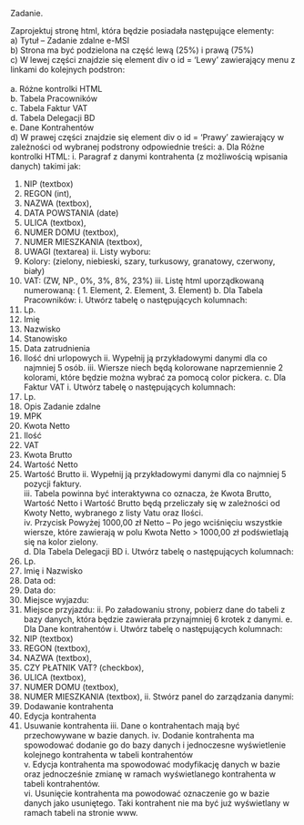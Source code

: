 Zadanie.

 Zaprojektuj stronę html, która będzie posiadała następujące elementy:<br>
a) Tytuł – Zadanie zdalne e-MSI<br>
b) Strona ma być podzielona na część lewą (25%) i prawą (75%)<br>
c) W lewej części znajdzie się element div o id = ‘Lewy’ zawierający menu z linkami do kolejnych
podstron:<br><br>
a. Różne kontrolki HTML<br>
b. Tabela Pracowników<br>
c. Tabela Faktur VAT<br>
d. Tabela Delegacji BD<br>
e. Dane Kontrahentów<br>
d) W prawej części znajdzie się element div o id = ‘Prawy’ zawierający w zależności od wybranej
podstrony odpowiednie treści:
a. Dla Różne kontrolki HTML:
i. Paragraf z danymi kontrahenta (z możliwością wpisania danych) takimi jak:
1. NIP (textbox)
2. REGON (int),
3. NAZWA (textbox),
4. DATA POWSTANIA (date)
5. ULICA (textbox),
6. NUMER DOMU (textbox),
7. NUMER MIESZKANIA (textbox),
8. UWAGI (textarea)
ii. Listy wyboru:
1. Kolory: (zielony, niebieski, szary, turkusowy, granatowy, czerwony,
biały)
2. VAT: (ZW, NP., 0%, 3%, 8%, 23%)
iii. Listę html uporządkowaną numerowaną: ( 1. Element, 2. Element, 3.
Element)
b. Dla Tabela Pracowników:
i. Utwórz tabelę o następujących kolumnach:
1. Lp.
2. Imię
3. Nazwisko
4. Stanowisko
5. Data zatrudnienia
6. Ilość dni urlopowych
ii. Wypełnij ją przykładowymi danymi dla co najmniej 5 osób.
iii. Wiersze niech będą kolorowane naprzemiennie 2 kolorami, które będzie
można wybrać za pomocą color pickera.
c. Dla Faktur VAT
i. Utwórz tabelę o następujących kolumnach:
1. Lp.
2. Opis
Zadanie zdalne
3. MPK
4. Kwota Netto
5. Ilość
6. VAT
7. Kwota Brutto
8. Wartość Netto
9. Wartość Brutto
ii. Wypełnij ją przykładowymi danymi dla co najmniej 5 pozycji faktury.<br>
iii. Tabela powinna być interaktywna co oznacza, że Kwota Brutto, Wartość
Netto i Wartość Brutto będą przeliczały się w zależności od Kwoty Netto,
wybranego z listy Vatu oraz Ilości.<br>
iv. Przycisk Powyżej 1000,00 zł Netto – Po jego wciśnięciu wszystkie wiersze,
które zawierają w polu Kwota Netto > 1000,00 zł podświetlają się na kolor
zielony.<br>
d. Dla Tabela Delegacji BD
i. Utwórz tabelę o następujących kolumnach:
1. Lp.
2. Imię i Nazwisko
3. Data od:
4. Data do:
5. Miejsce wyjazdu:
6. Miejsce przyjazdu:
ii. Po załadowaniu strony, pobierz dane do tabeli z bazy danych, która będzie
zawierała przynajmniej 6 krotek z danymi.
e. Dla Dane kontrahentów
i. Utwórz tabelę o następujących kolumnach:
1. NIP (textbox)
2. REGON (textbox),
3. NAZWA (textbox),
4. CZY PŁATNIK VAT? (checkbox),
5. ULICA (textbox),
6. NUMER DOMU (textbox),
7. NUMER MIESZKANIA (textbox),
ii. Stwórz panel do zarządzania danymi:
1. Dodawanie kontrahenta
2. Edycja kontrahenta
3. Usuwanie kontrahenta
iii. Dane o kontrahentach mają być przechowywane w bazie danych.
iv. Dodanie kontrahenta ma spowodować dodanie go do bazy danych i
jednoczesne wyświetlenie kolejnego kontrahenta w tabeli kontrahentów<br>
v. Edycja kontrahenta ma spowodować modyfikację danych w bazie oraz
jednocześnie zmianę w ramach wyświetlanego kontrahenta w tabeli
kontrahentów.<br>
vi. Usunięcie kontrahenta ma powodować oznaczenie go w bazie danych jako
usuniętego. Taki kontrahent nie ma być już wyświetlany w ramach tabeli na
stronie www.<br>
